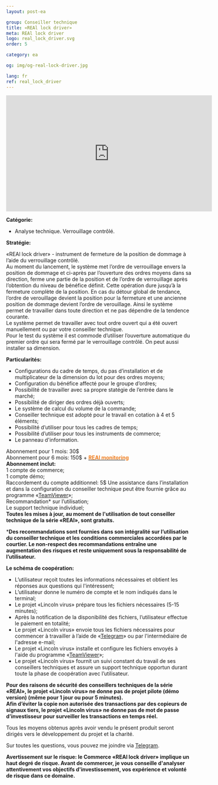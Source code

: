 ```yaml
---
layout: post-ea

group: Conseiller technique
title: «REAl lock driver»
meta: REAl lock driver
logo: real_lock_driver.svg
order: 5

category: ea

og: img/og-real-lock-driver.jpg

lang: fr
ref: real_lock_driver
---
```


<iframe class="mx-auto d-block" width="560" height="315" src="https://www.youtube.com/embed/G6Dqpv0mCGc?rel=0&amp;controls=2&amp;showinfo=0" frameborder="0" allow="autoplay; encrypted-media" allowfullscreen> </iframe>

**Catégorie:**
  - Analyse technique. Verrouillage contrôlé.
  
**Stratégie:**

«REAl lock driver» - instrument de fermeture de la position de dommage à l’aide du verrouillage contrôlé.  
Au moment du lancement, le système met l’ordre de verrouillage envers la position de dommage et ci-après par l’ouverture des ordres moyens dans sa direction, ferme une partie de la position et de l’ordre de verrouillage après l’obtention du niveau de bénéfice définit. Cette opération dure jusqu’à la fermeture complète de la position. En cas du détour global de tendance, l’ordre de verouillage devient la position pour la fermeture et une ancienne position  de dommage devient l’ordre de verouillage. Ainsi le système permet de travailler dans toute direction et ne pas dépendre de la tendence courante.  
Le système permet de travailler avec tout ordre ouvert qui a été ouvert manuellement ou par votre conseiller technique.  
Pour le test du système il est commode d’utiliser l’ouverture automatique du premier ordre qui sera fermé par le verrouillage contrôlé. On peut aussi installer sa dimension.  

**Particularités:**
  - Configurations du cadre de temps, du pas d’installation et de multiplicateur de la dimension du lot pour des ordres moyens;
  - Configuration du bénéfice affecté pour le groupe d’ordres;
  - Possibilité de travailler avec sa propre statégie de l’entrée dans le marché;
  - Possibilité de diriger des ordres déjà ouverts;
  - Le système de calcul du volume de la commande;
  - Conseiller technique est adopté pour le travail en cotation à 4 et 5 éléments;
  - Possibilité d’utiliser pour tous les cadres de temps;
  - Possibilité d’utiliser pour tous les instruments de commerce;
  - Le panneau d'information.
  
  Abonnement pour 1 mois: 30$  
  Abonnement pour 6 mois: 150$ + **<a href="https://lincolnvirus.com/projects/fr/forex/real_monitoring.html" target="_blank"><span style="color:#f07e20">REAl monitoring</span></a>**  
  **Abonnement inclut:**  
  1 compte de commerce;  
  1 compte démo;  
  Raccordement du compte additionnel: 5$
  Une assistance dans  l’installation et dans la configuration du conseiller technique peut être fournie grâce au programme «<a href="https://www.teamviewer.com/" target="_blank">TeamViewer</a>»;  
  Recommandation* sur l’utilisation;  
  Le support technique individuel;  
  **Toutes les mises à jour, au moment de l'utilisation de tout conseiller technique de la série «REAl», sont gratuits.**  
  
***Des recommandations sont fournies dans son intégralité sur l’utilisation du conseiller technique et les conditions commerciales accordées par le courtier. Le non-respect des recommandations entraîne une augmentation des risques et reste uniquement sous la responsabilité de l’utilisateur.**  

**Le schéma de coopération:**  

- L’utilisateur reçoit toutes les informations nécessaires et obtient les réponses aux questions qui l'intéressent;  
- L’utilisateur donne le numéro de compte et le nom indiqués dans le terminal;  
- Le projet «Lincoln virus» prépare tous les fichiers nécessaires (5-15 minutes);  
- Après la notification de la disponibilité des fichiers, l’utilisateur effectue le paiement en totalité;  
- Le projet «Lincoln virus» envoie tous les fichiers nécessaires pour commencer à travailler à l’aide de «<a href="https://t.me/chutkoy" target="_blank">Telegram</a>» ou par l'intermédiaire de l'adresse e-mail;  
- Le projet «Lincoln virus» installe et configure les fichiers envoyés à l'aide du programme «<a href="https://www.teamviewer.com/" target="_blank">TeamViewer</a>»;  
- Le projet «Lincoln virus» fournit un suivi constant du travail de ses conseillers techniques et assure un support technique opportun durant toute la phase de coopération avec l’utilisateur.  

**Pour des raisons de sécurité des conseillers techniques de la série «REAl», le projet «Lincoln virus» ne donne pas de projet pilote (démo version) (même pour 1 jour ou pour 5 minutes).**  
**Afin d’éviter la copie non autorisée des transactions par des copieurs de signaux tiers, le projet «Lincoln virus» ne donne pas de mot de passe d’investisseur pour surveiller les transactions en temps réel.**  

Tous les moyens obtenus après avoir vendu le présent produit seront dirigés vers le développement du projet et la charité.  

Sur toutes les questions, vous pouvez me joindre via <a href="https://t.me/chutkoy" target="_blank">Telegram</a>.  

**Avertissement sur le risque: le Commerce «REAl lock driver» implique un haut degré de risque. Avant de commercer, je vous conseille d'analyser attentivement vos objectifs d'investissement, vos expérience et volonté de risque dans ce domaine.**

